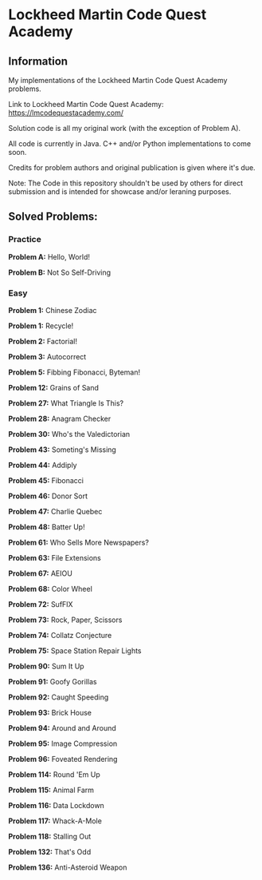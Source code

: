 # Lockheed Martin Code Quest Academy

## Information

My implementations of the Lockheed Martin Code Quest Academy problems.

Link to Lockheed Martin Code Quest Academy: https://lmcodequestacademy.com/

Solution code is all my original work (with the exception of Problem A).

All code is currently in Java. C++ and/or Python implementations to come soon.

Credits for problem authors and original publication is given where it's due.

Note: The Code in this repository shouldn't be used by others for direct submission and is intended for showcase and/or leraning purposes.

## Solved Problems:

### Practice

__Problem A:__ Hello, World!

__Problem B:__ Not So Self-Driving

### Easy

__Problem 1:__ Chinese Zodiac

__Problem 1:__ Recycle!

__Problem 2:__ Factorial!

__Problem 3:__ Autocorrect

__Problem 5:__ Fibbing Fibonacci, Byteman!

__Problem 12:__ Grains of Sand

__Problem 27:__ What Triangle Is This?

__Problem 28:__ Anagram Checker

__Problem 30:__ Who's the Valedictorian

__Problem 43:__ Someting's Missing

__Problem 44:__ Addiply

__Problem 45:__ Fibonacci

__Problem 46:__ Donor Sort

__Problem 47:__ Charlie Quebec

__Problem 48:__ Batter Up!

__Problem 61:__ Who Sells More Newspapers?

__Problem 63:__ File Extensions

__Problem 67:__ AEIOU

__Problem 68:__ Color Wheel

__Problem 72:__ SufFIX

__Problem 73:__ Rock, Paper, Scissors

__Problem 74:__ Collatz Conjecture

__Problem 75:__ Space Station Repair Lights

__Problem 90:__ Sum It Up

__Problem 91:__ Goofy Gorillas

__Problem 92:__ Caught Speeding

__Problem 93:__ Brick House

__Problem 94:__ Around and Around

__Problem 95:__ Image Compression

__Problem 96:__ Foveated Rendering

__Problem 114:__ Round 'Em Up

__Problem 115:__ Animal Farm

__Problem 116:__ Data Lockdown

__Problem 117:__ Whack-A-Mole

__Problem 118:__ Stalling Out

__Problem 132:__ That's Odd

__Problem 136:__ Anti-Asteroid Weapon
